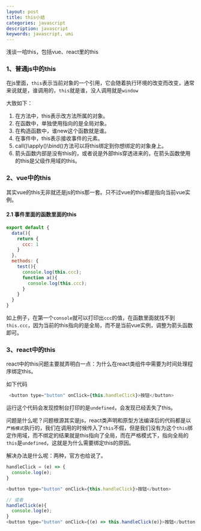 ```yaml
---
layout: post
title: this小结
categories: javascript
description: javascript
keywords: javascript, umi
---
```


浅谈一哈this，包括vue、react里的this

### 1、普通js中的this

在js里面，`this`表示当前对象的一个引用，它会随着执行环境的改变而改变，通常来说就是，谁调用的，`this`就是谁，没人调用就是`window`

大致如下：
1. 在方法中，this表示改方法所属的对象。
2. 在函数中，单独使用指向的是全局对象。
3. 在构造函数中，谁new这个函数就是谁。
4. 在事件中，this表示接收事件的元素。
5. call()\apply()\bind()方法可以将this绑定到你想绑定的对象身上。
6. 箭头函数内部是没有this的，或者说是外部this穿透进来的，在箭头函数使用的this是父级作用域的this。


### 2、vue中的this

其实vue的this无非就还是js的this那一套。只不过vue的this都是指向当前vue实例。

#### 2.1 事件里面的函数里面的this

```js
export default {
  data(){
    return {
      ccc: 1
    }
  },
  methods: {
    test(){
      console.log(this.ccc);
      function a(){
        console.log(this.ccc);
      }
    }
  }
}
```
如上例子，在第一个`console`就可以打印出`ccc`的值，在函数里面就找不到`this.ccc`，因为当前的this指向的是全局，而不是当前vue实例，调整为箭头函数即可。

### 3、react中的this

react中的this问题主要就弄明白一点：为什么在react类组件中需要为时间处理程序绑定this。

如下代码

```js
 <button type="button" onClick={this.handleClick}>按钮</button>
```
运行这个代码会发现控制台打印的是`undefined`，会发现已经丢失了this。

问题是什么呢？问题根源其实是js，react类声明和原型方法编译后的代码都是以`严格模式`执行的，我们在调用的时候传入了`this`不假，但是我们没有为这个`this`绑定作用域，而不绑定的结果就是this指向了全局，而在严格模式下，指向全局的`this`是`undefined`，这就是为什么需要绑定this的原因。

解决办法是什么呢：两种，官方也给说了。

```js
handleClick = (e) => {
  console.log(e); 
}

<button type="button" onClick={this.handleClick}>按钮</button>

// 或者
handleClick(e){
  console.log(e);
}
<button type="button" onClick={(e) => this.handleClick(e)}>按钮</button>
```
